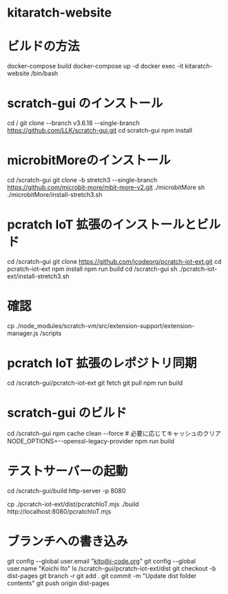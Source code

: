 # kitaratch-website


# ビルドの方法
docker-compose build
docker-compose up -d
docker exec -it kitaratch-website /bin/bash

# scratch-gui のインストール
cd /
git clone --branch v3.6.18 --single-branch https://github.com/LLK/scratch-gui.git
cd scratch-gui
npm install

# microbitMoreのインストール
cd /scratch-gui
git clone -b stretch3 --single-branch https://github.com/microbit-more/mbit-more-v2.git ./microbitMore
sh ./microbitMore/install-stretch3.sh

# pcratch IoT 拡張のインストールとビルド
cd /scratch-gui
git clone https://github.com/jcodeorg/pcratch-iot-ext.git
cd pcratch-iot-ext
npm install
npm run build
cd /scratch-gui
sh ./pcratch-iot-ext/install-stretch3.sh
# 確認
cp ./node_modules/scratch-vm/src/extension-support/extension-manager.js /scripts

# pcratch IoT 拡張のレポジトリ同期
cd /scratch-gui/pcratch-iot-ext
git fetch
git pull
npm run build

# scratch-gui のビルド
cd /scratch-gui
npm cache clean --force  # 必要に応じてキャッシュのクリア
NODE_OPTIONS=--openssl-legacy-provider npm run build

# テストサーバーの起動
cd /scratch-gui/build
http-server -p 8080


cp ./pcratch-iot-ext/dist/pcratchIoT.mjs ./build
http://localhost:8080/pcratchIoT.mjs

# ブランチへの書き込み
git config --global user.email "kito@j-code.org"
git config --global user.name "Koichi Ito"
ls /scratch-gui/pcratch-iot-ext/dist
git checkout -b dist-pages
git branch -r
git add .
git commit -m "Update dist folder contents"
git push origin dist-pages